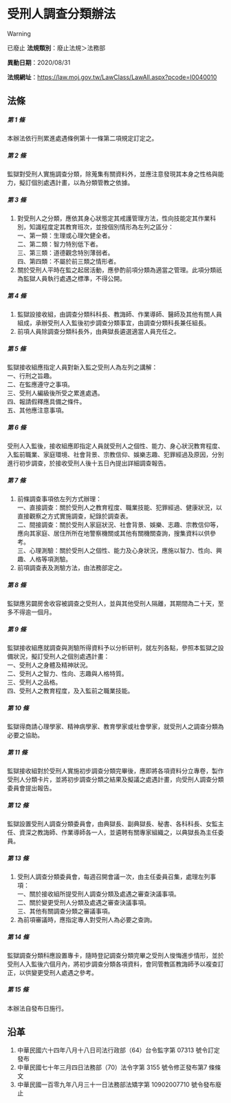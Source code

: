 # 受刑人調查分類辦法


> [!WARNING]
> 已廢止
**法規類別**：廢止法規＞法務部

**異動日期**：2020/08/31  

**法規網址**：https://law.moj.gov.tw/LawClass/LawAll.aspx?pcode=I0040010



## 法條
##### 第 1 條
本辦法依行刑累進處遇條例第十一條第二項規定訂定之。

##### 第 2 條
監獄對受刑人實施調查分類，除蒐集有關資料外，並應注意發現其本身之性格與能力，擬訂個別處遇計畫，以為分類管教之依據。

##### 第 3 條
1. 對受刑人之分類，應依其身心狀態定其戒護管理方法，性向技能定其作業科別，知識程度定其教育班次，並按個別情形為左列之區分：  
一、第一類：生理或心理欠健全者。  
二、第二類：智力特別低下者。  
三、第三類：道德觀念特別薄弱者。  
四、第四類：不屬於前三類之情形者。
1. 關於受刑人平時在監之起居活動，應參酌前項分類為適當之管理。此項分類祇為監獄人員執行處遇之標準，不得公開。

##### 第 4 條
1. 監獄設接收組，由調查分類科科長、教誨師、作業導師、醫師及其他有關人員組成，承辦受刑人入監後初步調查分類事宜，由調查分類科長兼任組長。
1. 前項人員除調查分類科長外，由典獄長遴選適當人員充任之。

##### 第 5 條
監獄接收組應指定人員對新入監之受刑人為左列之講解：  
一、行刑之旨趣。  
二、在監應遵守之事項。  
三、受刑人編級後所受之累進處遇。  
四、報請假釋應具備之條件。  
五、其他應注意事項。

##### 第 6 條
受刑人入監後，接收組應即指定人員就受刑人之個性、能力、身心狀況教育程度、入監前職業、家庭環境、社會背景、宗教信仰、娛樂志趣、犯罪經過及原因，分別進行初步調查，於接收受刑人後十五日內提出詳細調查報告。

##### 第 7 條
1. 前條調查事項依左列方式辦理：  
一、直接調查：關於受刑人之教育程度、職業技能、犯罪經過、健康狀況，以直接觀察之方式實施調查，紀錄於調查表。  
二、間接調查：關於受刑人家庭狀況、社會背景、娛樂、志趣、宗教信仰等，應向其家庭、居住所所在地警察機關或其他有關機關查詢，搜集資料以供參考。  
三、心理測驗：關於受刑人之個性、能力及心身狀況，應施以智力、性向、興趣、人格等項測驗。
1. 前項調查表及測驗方法，由法務部定之。

##### 第 8 條
監獄應另闢房舍收容被調查之受刑人，並與其他受刑人隔離，其期間為二十天，至多不得逾一個月。

##### 第 9 條
監獄接收組應就調查與測驗所得資料予以分析研判，就左列各點，參照本監獄之設備狀況，擬訂受刑人之個別處遇計畫：  
一、受刑人之身體及精神狀況。  
二、受刑人之智力、性向、志趣與人格特質。  
三、受刑人之品格。  
四、受刑人之教育程度，及入監前之職業技能。

##### 第 10 條
監獄得商請心理學家、精神病學家、教育學家或社會學家，就受刑人之調查分類為必要之協助。

##### 第 11 條
監獄接收組對於受刑人實施初步調查分類完畢後，應即將各項資料分立專卷，製作受刑人分類卡片，並將初步調查分類之結果及擬議之處遇計畫，向受刑人調查分類委員會提出報告。

##### 第 12 條
監獄設置受刑人調查分類委員會，由典獄長、副典獄長、秘書、各科科長、女監主任、資深之教誨師、作業導師各一人，並遴聘有關專家組織之，以典獄長為主任委員。

##### 第 13 條
1. 受刑人調查分類委員會，每週召開會議一次，由主任委員召集，處理左列事項：  
一、關於接收組所提受刑人調查分類及處遇之審查決議事項。  
二、關於變更受刑人分類及處遇之審查決議事項。  
三、其他有關調查分類之審議事項。
1. 為前項審議時，應指定專人對受刑人為必要之查詢。

##### 第 14 條
監獄調查分類科應設置專卡，隨時登記調查分類完畢之受刑人悛悔進步情形，並於受刑人入監後六個月內，將初步調查分類各項資料，會同管教區教誨師予以複查訂正，以供變更受刑人處遇之參考。

##### 第 15 條
本辦法自發布日施行。

## 沿革
1. 中華民國六十四年八月十八日司法行政部（64）台令監字第 07313  號令訂定發布
1. 中華民國七十年三月四日法務部（70）法令字第 3155 號令修正發布第7 條條文
1. 中華民國一百零九年八月三十一日法務部法矯字第 10902007710  號令發布廢止
